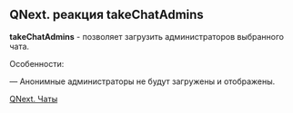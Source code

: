 ## QNext. реакция takeChatAdmins

**takeChatAdmins** - позволяет загрузить администраторов выбранного чата.



Особенности:

— Анонимные администраторы не будут загружены и отображены.



[QNext. Чаты](/docs-test/_export/admin/chat-about)

